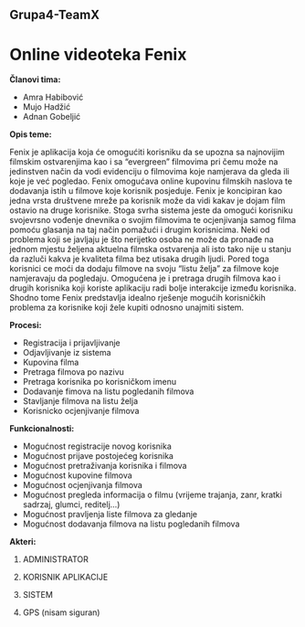 ﻿## Grupa4-TeamX
# Online videoteka Fenix 
**Članovi tima:**
* Amra Habibović
* Mujo Hadžić
* Adnan Gobeljić

**Opis teme:**

Fenix je aplikacija koja će omogućiti korisniku da se upozna sa najnovijim filmskim ostvarenjima kao i sa “evergreen” filmovima pri čemu može na jedinstven način da vodi evidenciju o filmovima koje namjerava da gleda ili koje je već pogledao. Fenix omogućava online kupovinu filmskih naslova te dodavanja istih u filmove koje korisnik posjeduje. Fenix je koncipiran kao jedna vrsta društvene mreže pa korisnik može da vidi kakav je dojam film ostavio na druge korisnike. Stoga svrha sistema jeste da omogući korisniku svojevrsno vođenje dnevnika o svojim filmovima te ocjenjivanja samog filma pomoću glasanja na taj način pomažući i drugim korisnicima. Neki od problema koji se javljaju je što nerijetko osoba ne može da pronađe na jednom mjestu željena aktuelna filmska ostvarenja ali isto tako nije u stanju da razluči kakva je kvaliteta filma bez utisaka drugih ljudi.  Pored toga korisnici ce moći da dodaju filmove na svoju “listu želja” za filmove koje namjeravaju da pogledaju. Omogućena je i pretraga drugih filmova kao i drugih korisnika koji koriste aplikaciju radi bolje interakcije između korisnika. Shodno tome Fenix predstavlja idealno rješenje mogućih korisničkih problema za korisnike koji žele kupiti odnosno unajmiti sistem.

**Procesi:**
* Registracija i prijavljivanje
* Odjavljivanje iz sistema
* Kupovina filma 
* Pretraga filmova po nazivu
* Pretraga korisnika po korisničkom imenu
* Dodavanje fimova na listu pogledanih filmova
* Stavljanje filmova na listu želja
* Korisnicko ocjenjivanje filmova

**Funkcionalnosti:**
* Mogućnost registracije novog korisnika
* Mogućnost prijave postojećeg korisnika
* Mogućnost pretraživanja korisnika i filmova
* Mogućnost kupovine filmova
* Mogućnost ocjenjivanja filmova
* Mogućnost pregleda informacija o filmu (vrijeme trajanja, zanr, kratki sadrzaj, glumci, reditelj...)
* Mogućnost pravljenja liste filmova za gledanje
* Mogućnost dodavanja filmova na listu pogledanih filmova

****Akteri:****

1. ADMINISTRATOR

2. KORISNIK APLIKACIJE

3. SISTEM

4. GPS (nisam siguran)

 

